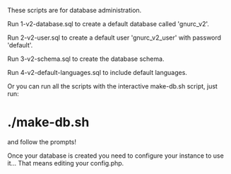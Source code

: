 These scripts are for database administration.

Run 1-v2-database.sql to create a default database called 'gnurc_v2'.

Run 2-v2-user.sql to create a default user 'gnurc_v2_user' with password 'default'.

Run 3-v2-schema.sql to create the database schema.

Run 4-v2-default-languages.sql to include default languages.

Or you can run all the scripts with the interactive make-db.sh script, just run:

 # ./make-db.sh

and follow the prompts!

Once your database is created you need to configure your instance to use it... That means editing your config.php.

